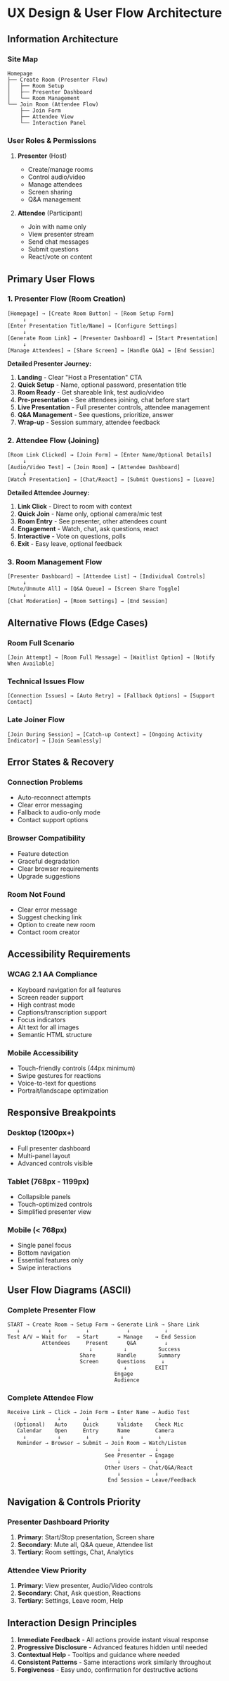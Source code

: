 # UX Design & User Flow Architecture

## Information Architecture

### Site Map
```
Homepage
├── Create Room (Presenter Flow)
│   ├── Room Setup
│   ├── Presenter Dashboard
│   └── Room Management
└── Join Room (Attendee Flow)
    ├── Join Form
    ├── Attendee View
    └── Interaction Panel
```

### User Roles & Permissions
1. **Presenter** (Host)
   - Create/manage rooms
   - Control audio/video
   - Manage attendees
   - Screen sharing
   - Q&A management

2. **Attendee** (Participant)
   - Join with name only
   - View presenter stream
   - Send chat messages
   - Submit questions
   - React/vote on content

## Primary User Flows

### 1. Presenter Flow (Room Creation)
```
[Homepage] → [Create Room Button] → [Room Setup Form]
     ↓
[Enter Presentation Title/Name] → [Configure Settings] 
     ↓
[Generate Room Link] → [Presenter Dashboard] → [Start Presentation]
     ↓
[Manage Attendees] → [Share Screen] → [Handle Q&A] → [End Session]
```

**Detailed Presenter Journey:**
1. **Landing** - Clear "Host a Presentation" CTA
2. **Quick Setup** - Name, optional password, presentation title
3. **Room Ready** - Get shareable link, test audio/video
4. **Pre-presentation** - See attendees joining, chat before start
5. **Live Presentation** - Full presenter controls, attendee management
6. **Q&A Management** - See questions, prioritize, answer
7. **Wrap-up** - Session summary, attendee feedback

### 2. Attendee Flow (Joining)
```
[Room Link Clicked] → [Join Form] → [Enter Name/Optional Details]
     ↓
[Audio/Video Test] → [Join Room] → [Attendee Dashboard]
     ↓
[Watch Presentation] → [Chat/React] → [Submit Questions] → [Leave]
```

**Detailed Attendee Journey:**
1. **Link Click** - Direct to room with context
2. **Quick Join** - Name only, optional camera/mic test
3. **Room Entry** - See presenter, other attendees count
4. **Engagement** - Watch, chat, ask questions, react
5. **Interactive** - Vote on questions, polls
6. **Exit** - Easy leave, optional feedback

### 3. Room Management Flow
```
[Presenter Dashboard] → [Attendee List] → [Individual Controls]
     ↓
[Mute/Unmute All] → [Q&A Queue] → [Screen Share Toggle]
     ↓
[Chat Moderation] → [Room Settings] → [End Session]
```

## Alternative Flows (Edge Cases)

### Room Full Scenario
```
[Join Attempt] → [Room Full Message] → [Waitlist Option] → [Notify When Available]
```

### Technical Issues Flow
```
[Connection Issues] → [Auto Retry] → [Fallback Options] → [Support Contact]
```

### Late Joiner Flow
```
[Join During Session] → [Catch-up Context] → [Ongoing Activity Indicator] → [Join Seamlessly]
```

## Error States & Recovery

### Connection Problems
- Auto-reconnect attempts
- Clear error messaging
- Fallback to audio-only mode
- Contact support options

### Browser Compatibility
- Feature detection
- Graceful degradation
- Clear browser requirements
- Upgrade suggestions

### Room Not Found
- Clear error message
- Suggest checking link
- Option to create new room
- Contact room creator

## Accessibility Requirements

### WCAG 2.1 AA Compliance
- Keyboard navigation for all features
- Screen reader support
- High contrast mode
- Captions/transcription support
- Focus indicators
- Alt text for all images
- Semantic HTML structure

### Mobile Accessibility
- Touch-friendly controls (44px minimum)
- Swipe gestures for reactions
- Voice-to-text for questions
- Portrait/landscape optimization

## Responsive Breakpoints

### Desktop (1200px+)
- Full presenter dashboard
- Multi-panel layout
- Advanced controls visible

### Tablet (768px - 1199px) 
- Collapsible panels
- Touch-optimized controls
- Simplified presenter view

### Mobile (< 768px)
- Single panel focus
- Bottom navigation
- Essential features only
- Swipe interactions

## User Flow Diagrams (ASCII)

### Complete Presenter Flow
```
START → Create Room → Setup Form → Generate Link → Share Link
   ↓         ↓           ↓            ↓           ↓
Test A/V → Wait for   → Start      → Manage    → End Session
           Attendees     Present      Q&A         ↓
                          ↓          ↓          Success
                       Share       Handle       Summary
                       Screen      Questions     ↓
                                     ↓         EXIT
                                  Engage
                                  Audience
```

### Complete Attendee Flow
```
Receive Link → Click → Join Form → Enter Name → Audio Test
     ↓          ↓        ↓          ↓           ↓
  (Optional)   Auto     Quick      Validate    Check Mic
   Calendar    Open     Entry      Name        Camera
     ↓          ↓        ↓          ↓           ↓
   Reminder → Browser → Submit → Join Room → Watch/Listen
                                   ↓           ↓
                               See Presenter → Engage
                                   ↓           ↓
                               Other Users → Chat/Q&A/React
                                   ↓           ↓
                                End Session → Leave/Feedback
```

## Navigation & Controls Priority

### Presenter Dashboard Priority
1. **Primary**: Start/Stop presentation, Screen share
2. **Secondary**: Mute all, Q&A queue, Attendee list  
3. **Tertiary**: Room settings, Chat, Analytics

### Attendee View Priority
1. **Primary**: View presenter, Audio/Video controls
2. **Secondary**: Chat, Ask question, Reactions
3. **Tertiary**: Settings, Leave room, Help

## Interaction Design Principles

1. **Immediate Feedback** - All actions provide instant visual response
2. **Progressive Disclosure** - Advanced features hidden until needed
3. **Contextual Help** - Tooltips and guidance where needed
4. **Consistent Patterns** - Same interactions work similarly throughout
5. **Forgiveness** - Easy undo, confirmation for destructive actions

